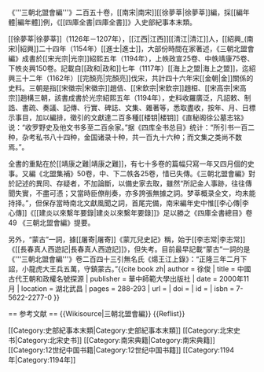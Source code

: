 《'''三朝北盟會編'''》二百五十卷，[[南宋|南宋]][[徐夢莘|徐夢莘]]編，採[[編年體|編年體]]例，《[[四庫全書|四庫全書]]》入史部紀事本末類。

[[徐夢莘|徐夢莘]]（1126年－1207年），[[江西|江西]][[清江|清江]]人，[[紹興_(南宋)|紹興]]二十四年（1154年）[[進士|進士]]，大部份時間在家著述，《三朝北盟會編》成書於[[宋光宗|光宗]]紹熙五年（1194年），上帙政宣25卷、中帙靖康75卷、下帙炎興150卷。記載自[[政和|政和]]七年（1117年）[[海上之盟|海上之盟]]，迄紹興三十二年（1162年）[[完顏亮|完顏亮]]伐宋，共計四十六年宋[[金朝|金]]關係的史料。三朝是指[[宋徽宗|宋徽宗]]趙佶、[[宋欽宗|宋欽宗]]趙桓、[[宋高宗|宋高宗]]趙構三朝，該書成書於光宗紹熙五年（1194年），史料收羅廣泛，凡詔敕、制誥、書疏、奏議、記傳、行實、碑誌、文集、雜著等，悉取盡收，按年、月、日標示事目，加以編排，徵引的文獻達二百多種<ref>[[楼钥|楼钥]]《直秘阁徐公墓志铭》说：“收罗野史及他文书多至二百余家。”据《四库全书总目》统计：“所引书一百二种，杂考私书八十四种，金国诸录十种，共一百九十六种；而文集之类尚不数焉。”</ref>。

全書的重點在於[[靖康之難|靖康之難]]，有七十多卷的篇幅只寫一年又四月個的史事。又編《北盟集補》50卷，中、下二帙各25卷，惜已失傳。《三朝北盟會編》對於記述的異同、存疑者，不加論斷，以備史家去取，雖然“所記金人事跡，往往傳聞失實，不盡可憑；又當時臣僚削奏，亦多誇張無據之詞。梦莘概录全文，均未能持择。”，但保存當時南北文獻風聞之詞，首尾完備，南宋編年史中惟[[李心傳|李心傳]]《[[建炎以來繫年要錄|建炎以來繫年要錄]]》足以勝之<ref>《四庫全書總目》卷49 《三朝北盟會編》提要</ref>。

另外，“蒙古”一詞，據[[屠寄|屠寄]]《蒙兀兒史記》稱，始于[[李志常|李志常]]《[[長春真人西遊記|長春真人西遊記]]》，但失考。目前最早記載“蒙古”一詞的是《'''三朝北盟會編'''》卷二百四十三引無名氏《煬王江上錄》：“正隆三年二月下詔，小龍虎大王兵五萬，守鎮蒙古。”<ref name="徐俊">{{cite book zh| author = 徐俊 | title = 中國古代王朝和政權名號探源 | publisher = 華中師範大學出版社 | date = 2000年11月 | location = 湖北武昌 | pages = 288-293 | url = | doi = | id = | isbn = 7-5622-2277-0 }}</ref>

== 参考文献 ==
{{Wikisource|三朝北盟會編}}
{{Reflist}}

[[Category:史部紀事本末類|Category:史部紀事本末類]]
[[Category:北宋史书|Category:北宋史书]]
[[Category:南宋典籍|Category:南宋典籍]]
[[Category:12世纪中国书籍|Category:12世纪中国书籍]]
[[Category:1194年|Category:1194年]]